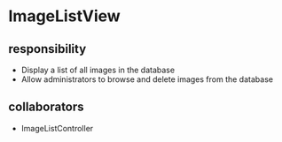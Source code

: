 # ImageListView
## responsibility
- Display a list of all images in the database
- Allow administrators to browse and delete images from the database
## collaborators
- ImageListController
